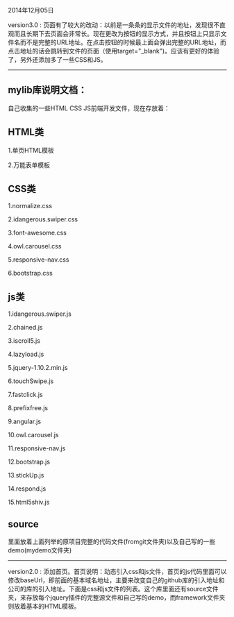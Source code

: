 2014年12月05日

version3.0 : 页面有了较大的改动：以前是一条条的显示文件的地址，发现很不直观而且长期下去页面会非常长。现在更改为按钮的显示方式，并且按钮上只显示文件名而不是完整的URL地址。在点击按钮的时候最上面会弹出完整的URL地址，而点击地址的话会跳转到文件的页面（使用target="_blank")。应该有更好的体验了，另外还添加多了一些CSS和JS。

<hr/>

mylib库说明文档：
---------------------------
自己收集的一些HTML CSS JS前端开发文件，现在存放着：

HTML类
-------------------------------
1.单页HTML模板

2.万能表单模板

CSS类
------------------------------
1.normalize.css

2.idangerous.swiper.css

3.font-awesome.css

4.owl.carousel.css

5.responsive-nav.css

6.bootstrap.css

js类
------------------------------
1.idangerous.swiper.js

2.chained.js

3.iscroll5.js

4.lazyload.js

5.jquery-1.10.2.min.js

6.touchSwipe.js

7.fastclick.js

8.prefixfree.js

9.angular.js

10.owl.carousel.js

11.responsive-nav.js

12.bootstrap.js

13.stickUp.js

14.respond.js

15.html5shiv.js

source
-------------------------------
里面放着上面列举的原项目完整的代码文件(fromgit文件夹)以及自己写的一些demo(mydemo文件夹)

<hr/>

version2.0 : 添加首页。首页说明：动态引入css和js文件，首页的js代码里面可以修改baseUrl，即前面的基本域名地址，主要来改变自己的github库的引入地址和公司的库的引入地址。下面是css和js文件的列表。这个库里面还有source文件夹，来存放每个jquery插件的完整源文件和自己写的demo，而framework文件夹则放着基本的HTML模板。